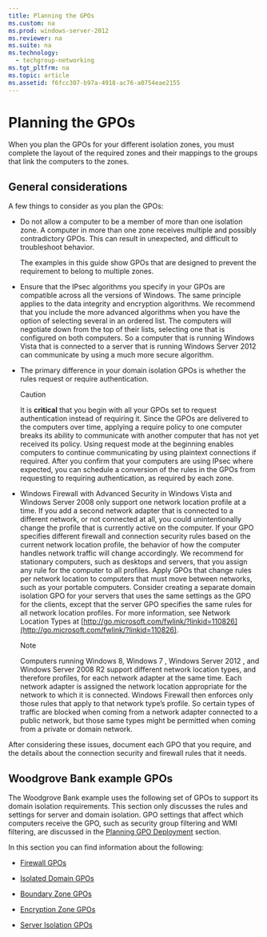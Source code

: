 ```yaml
---
title: Planning the GPOs
ms.custom: na
ms.prod: windows-server-2012
ms.reviewer: na
ms.suite: na
ms.technology: 
  - techgroup-networking
ms.tgt_pltfrm: na
ms.topic: article
ms.assetid: f6fcc307-b97a-4918-ac76-a0754eae2155
---
```

# Planning the GPOs
When you plan the GPOs for your different isolation zones, you must complete the layout of the required zones and their mappings to the groups that link the computers to the zones.

## General considerations
A few things to consider as you plan the GPOs:

-   Do not allow a computer to be a member of more than one isolation zone. A computer in more than one zone receives multiple and possibly contradictory GPOs. This can result in unexpected, and difficult to troubleshoot behavior.

    The examples in this guide show GPOs that are designed to prevent the requirement to belong to multiple zones.

-   Ensure that the IPsec algorithms you specify in your GPOs are compatible across all the versions of Windows. The same principle applies to the data integrity and encryption algorithms. We recommend that you include the more advanced algorithms when you have the option of selecting several in an ordered list. The computers will negotiate down from the top of their lists, selecting one that is configured on both computers. So a computer that is running Windows Vista that is connected to a server that is running  Windows Server 2012  can communicate by using a much more secure algorithm.

-   The primary difference in your domain isolation GPOs is whether the rules request or require authentication.

    > [!CAUTION]
    > It is **critical** that you begin with all your GPOs set to request authentication instead of requiring it. Since the GPOs are delivered to the computers over time, applying a require policy to one computer breaks its ability to communicate with another computer that has not yet received its policy. Using request mode at the beginning enables computers to continue communicating by using plaintext connections if required. After you confirm that your computers are using IPsec where expected, you can schedule a conversion of the rules in the GPOs from requesting to requiring authentication, as required by each zone.

-   Windows Firewall with Advanced Security in Windows Vista and  Windows Server 2008  only support one network location profile at a time. If you add a second network adapter that is connected to a different network, or not connected at all, you could unintentionally change the profile that is currently active on the computer. If your GPO specifies different firewall and connection security rules based on the current network location profile, the behavior of how the computer handles network traffic will change accordingly. We recommend for stationary computers, such as desktops and servers, that you assign any rule for the computer to all profiles. Apply GPOs that change rules per network location to computers that must move between networks, such as your portable computers. Consider creating a separate domain isolation GPO for your servers that uses the same settings as the GPO for the clients, except that the server GPO specifies the same rules for all network location profiles. For more information, see Network Location Types at [http://go.microsoft.com/fwlink/?linkid=110826](http://go.microsoft.com/fwlink/?linkid=110826).

    > [!NOTE]
    > Computers running Windows 8,  Windows 7 ,  Windows Server 2012 , and  Windows Server 2008 R2  support different network location types, and therefore profiles, for each network adapter at the same time. Each network adapter is assigned the network location appropriate for the network to which it is connected. Windows Firewall then enforces only those rules that apply to that network type’s profile. So certain types of traffic are blocked when coming from a network adapter connected to a public network, but those same types might be permitted when coming from a private or domain network.

After considering these issues, document each GPO that you require, and the details about the connection security and firewall rules that it needs.

## Woodgrove Bank example GPOs
The Woodgrove Bank example uses the following set of GPOs to support its domain isolation requirements. This section only discusses the rules and settings for server and domain isolation. GPO settings that affect which computers receive the GPO, such as security group filtering and WMI filtering, are discussed in the [Planning GPO Deployment](Planning-GPO-Deployment.md) section.

In this section you can find information about the following:

-   [Firewall GPOs](Firewall-GPOs.md)

-   [Isolated Domain GPOs](Isolated-Domain-GPOs.md)

-   [Boundary Zone GPOs](Boundary-Zone-GPOs.md)

-   [Encryption Zone GPOs](Encryption-Zone-GPOs.md)

-   [Server Isolation GPOs](Server-Isolation-GPOs.md)


